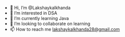 - 👋 Hi, I’m @Lakshaykalkhanda
- 👀 I’m interested in DSA
- 🌱 I’m currently learning Java
- 💞️ I’m looking to collaborate on learning 
- 📫 How to reach me lakshaykalkhanda28@gmail.com

<!---
Lakshaykalkhanda/Lakshaykalkhanda is a ✨ special ✨ repository because its `README.md` (this file) appears on your GitHub profile.
You can click the Preview link to take a look at your changes.
--->

